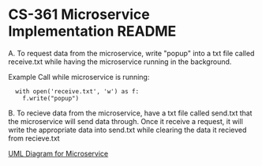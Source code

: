 # CS-361 Microservice Implementation README
A. To request data from the microservice, write "popup" into a txt file called receive.txt while having the microservice running in the background.

Example Call while microservice is running: 
```
  with open('receive.txt', 'w') as f:
    f.write("popup")
```
B. To recieve data from the microservice, have a txt file called send.txt that the microservice will send data through. Once it receive a request, it will write the appropriate data into send.txt while clearing the data it recieved from recieve.txt

[UML Diagram for Microservice](MicroserviceUML.png)
